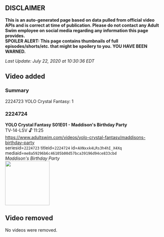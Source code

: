 ## DISCLAIMER
**This is an auto-generated page based on data pulled from official video APIs and is correct at time of publication. Please do not contact any Adult Swim employee on social media regarding any information this page provides.**  
**SPOILER ALERT: This page contains thumbnails of full episodes/shorts/etc. that might be spoilery to you. YOU HAVE BEEN WARNED.**  

_Last Update: July 22, 2020 at 10:30:36 EDT_
## Video added
### Summary
2224723 YOLO Crystal Fantasy: 1  
### 2224724
**YOLO Crystal Fantasy S01E01 - Maddison's Birthday Party**  
TV-14-LSV 🔓 11:25  
https://www.adultswim.com/videos/yolo-crystal-fantasy/maddisons-birthday-party  
seriesid=`2224723` titleid=`2224724` id=`AXNxxk4LRs3h4hI_X4Xq` mediaid=`me8a59296b6c46105b00d57bca39196d94ce833cbd`  
_Maddison's Birthday Party_  
<a href="https://media.cdn.adultswim.com/uploads/20200721/thumbnails/2_207211030518-YOLO_001_dup-20200326.jpg"><img src="https://media.cdn.adultswim.com/uploads/20200721/thumbnails/2_207211030518-YOLO_001_dup-20200326.jpg" height="144px" /></a>
## Video removed
No videos were removed.  
